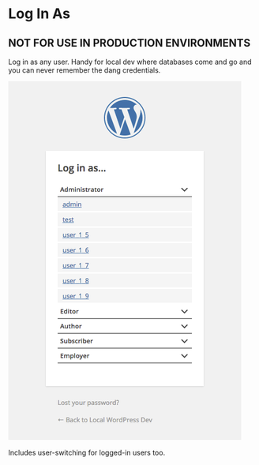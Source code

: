 # Log In As

## NOT FOR USE IN PRODUCTION ENVIRONMENTS

Log in as any user. Handy for local dev where databases come and go and you can never remember the dang credentials.

![screenshot](screenshot.png)

Includes user-switching for logged-in users too.
